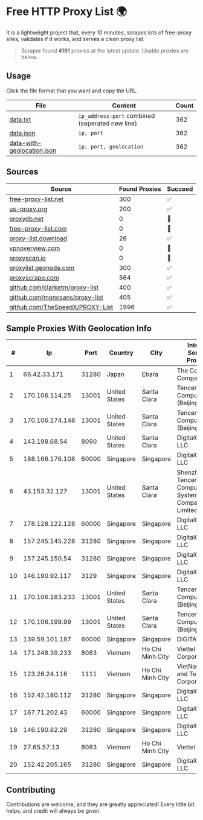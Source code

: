 
# Free HTTP Proxy List 🌍

It is a lightweight project that, every 10 minutes, scrapes lots of free-proxy sites, validates if it works, and serves a clean proxy list.


> Scraper found **4191** proxies at the latest update. Usable proxies are below.

## Usage

Click the file format that you want and copy the URL.


|File|Content|Count|
|----|-------|-----|
|[data.txt](https://raw.githubusercontent.com/themiralay/Proxy-List-World/master/data.txt)|`ip_address:port` combined (seperated new line)|362|
|[data.json](https://raw.githubusercontent.com/themiralay/Proxy-List-World/master/data.json)|`ip, port`|362|
|[data-with-geolocation.json](https://raw.githubusercontent.com/themiralay/Proxy-List-World/master/data-with-geolocation.json)|`ip, port, geolocation`|362|

## Sources

|Source|Found Proxies|Succeed|
|------|-------------|-------|
|[free-proxy-list.net](https://free-proxy-list.net)|300|✅|
|[us-proxy.org](https://www.us-proxy.org)|200|✅|
|[proxydb.net](http://proxydb.net)|0|🚫|
|[free-proxy-list.com](https://free-proxy-list.com/?page=&port=&type%5B%5D=http&type%5B%5D=https&up_time=0&search=Search)|0|🚫|
|[proxy-list.download](https://www.proxy-list.download/HTTP)|26|✅|
|[vpnoverview.com](https://vpnoverview.com/privacy/anonymous-browsing/free-proxy-servers)|0|🚫|
|[proxyscan.io](https://www.proxyscan.io)|0|🚫|
|[proxylist.geonode.com](https://proxylist.geonode.com/api/proxy-list?limit=300&page=1&sort_by=lastChecked&sort_type=desc&protocols=http,https)|300|✅|
|[proxyscrape.com](https://api.proxyscrape.com/v2/?request=displayproxies&protocol=http&timeout=10000&country=all&ssl=all&anonymity=all)|564|✅|
|[github.com/clarketm/proxy-list](https://raw.githubusercontent.com/clarketm/proxy-list/master/proxy-list-raw.txt)|400|✅|
|[github.com/monosans/proxy-list](https://raw.githubusercontent.com/monosans/proxy-list/main/proxies/http.txt)|405|✅|
|[github.com/TheSpeedX/PROXY-List](https://raw.githubusercontent.com/TheSpeedX/PROXY-List/master/http.txt)|1996|✅|


## Sample Proxies With Geolocation Info

|#|Ip|Port|Country|City|Internet Service Provider|
|-|--|----|-------|----|-------------------------|
|1|66.42.33.171|31280|Japan|Ebara|The Constant Company, LLC|
|2|170.106.114.25|13001|United States|Santa Clara|Tencent Cloud Computing (Beijing) Co|
|3|170.106.174.148|13001|United States|Santa Clara|Tencent Cloud Computing (Beijing) Co|
|4|143.198.68.54|8090|United States|Santa Clara|DigitalOcean, LLC|
|5|188.166.176.108|60000|Singapore|Singapore|DigitalOcean, LLC|
|6|43.153.32.127|13001|United States|Santa Clara|Shenzhen Tencent Computer Systems Company Limited|
|7|178.128.122.128|60000|Singapore|Singapore|DigitalOcean, LLC|
|8|157.245.145.228|31280|Singapore|Singapore|DigitalOcean, LLC|
|9|157.245.150.54|31280|Singapore|Singapore|DigitalOcean, LLC|
|10|146.190.92.117|3129|Singapore|Singapore|DigitalOcean, LLC|
|11|170.106.183.233|13001|United States|Santa Clara|Tencent Cloud Computing (Beijing) Co|
|12|170.106.199.99|13001|United States|Santa Clara|Tencent Cloud Computing (Beijing) Co|
|13|139.59.101.187|60000|Singapore|Singapore|DIGITALOCEAN|
|14|171.248.39.233|8083|Vietnam|Ho Chi Minh City|Viettel Corporation|
|15|123.26.24.116|1111|Vietnam|Ho Chi Minh City|VietNam Post and Telecom Corporation|
|16|152.42.180.112|31280|Singapore|Singapore|DigitalOcean, LLC|
|17|167.71.202.43|60000|Singapore|Singapore|DigitalOcean, LLC|
|18|146.190.82.29|31280|Singapore|Singapore|DigitalOcean, LLC|
|19|27.65.57.13|8083|Vietnam|Ho Chi Minh City|Viettel Group|
|20|152.42.205.165|31280|Singapore|Singapore|DigitalOcean, LLC|



## Contributing

Contributions are welcome, and they are greatly appreciated! Every
little bit helps, and credit will always be given.

